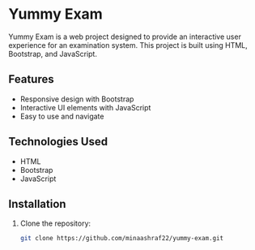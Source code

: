 # Yummy Exam

Yummy Exam is a web project designed to provide an interactive user experience for an examination system. This project is built using HTML, Bootstrap, and JavaScript.

## Features

- Responsive design with Bootstrap
- Interactive UI elements with JavaScript
- Easy to use and navigate

## Technologies Used

- HTML
- Bootstrap
- JavaScript

## Installation

1. Clone the repository:

   ```bash
   git clone https://github.com/minaashraf22/yummy-exam.git
